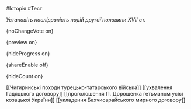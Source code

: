 #Історія #Тест

*Установіть послідовність подій другої половини XVII ст.*

{noChangeVote on}

{preview on}

{hideProgress on}

{shareEnable off}

{hideCount on}

[[Чигиринські походи турецько-татарського війська]]
[[ухвалення Гадяцького договору]]
[[проголошення П. Дорошенка гетьманом усієї козацької України]]
[[укладення Бахчисарайського мирного договору]]
